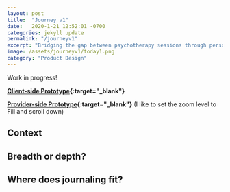 ```yaml
---
layout: post
title:  "Journey v1"
date:   2020-1-21 12:52:01 -0700
categories: jekyll update
permalink: "/journeyv1"
excerpt: "Bridging the gap between psychotherapy sessions through personalized, structured journaling"
image: /assets/journeyv1/today1.png
category: "Product Design"
---
```


Work in progress!

**[Client-side Prototype](https://www.figma.com/proto/FT1TJLTnzBh0TGV3i5iv6G/v1?node-id=42%3A0&scaling=scale-down){:target="_blank"}**

**[Provider-side Prototype](https://www.figma.com/proto/NUaTPF3WvQXSl8i8PjeVxS/v1?scaling=min-zoom&node-id=1%3A2){:target="_blank"}** (I like to set the zoom level to Fill and scroll down)

## Context

## Breadth or depth?

## Where does journaling fit?
